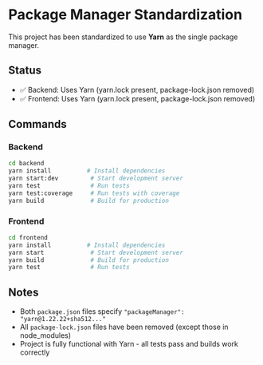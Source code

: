 # Package Manager Standardization

This project has been standardized to use **Yarn** as the single package manager.

## Status
- ✅ Backend: Uses Yarn (yarn.lock present, package-lock.json removed)
- ✅ Frontend: Uses Yarn (yarn.lock present, package-lock.json removed)

## Commands

### Backend
```bash
cd backend
yarn install          # Install dependencies
yarn start:dev         # Start development server
yarn test              # Run tests
yarn test:coverage     # Run tests with coverage
yarn build             # Build for production
```

### Frontend
```bash
cd frontend
yarn install          # Install dependencies
yarn start             # Start development server
yarn build             # Build for production
yarn test              # Run tests
```

## Notes
- Both `package.json` files specify `"packageManager": "yarn@1.22.22+sha512..."`
- All `package-lock.json` files have been removed (except those in node_modules)
- Project is fully functional with Yarn - all tests pass and builds work correctly
